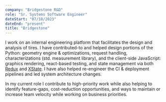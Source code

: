 ```yaml
---
company: "Bridgestone R&D"
role: "Sr. Systems Software Engineer"
dateStart: "07/18/2023"
dateEnd: "present"
title: "Bridgestone"
---
```


I work on an internal engineering platform that facilitates the design and analysis of tires. I have contributed-to and helped design portions of the Python: geometry engine & optimizations, request handling, characterizations (std. measurement library), and the client-side JavaScript: graphics rendering, react-based testing, and state management via both [Redux](https://redux.js.org) and [XState](https://stately.ai/docs/xstate). I have also helped re-engineer the CI & deployment pipelines and led system architecture changes.

In my current role I contribute to high-priority work while also helping to identify feature-gaps, cost-reduction opportunities, and ways to maintain or increase team velocity while working on business priorities.
